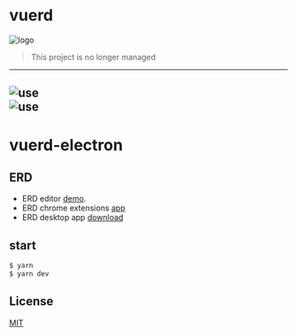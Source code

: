 # vuerd
![logo](https://vuerd.github.io/vuerd-front/verd.png)
> This project is no longer managed
---
![use](https://user-images.githubusercontent.com/45829489/54869528-2ecfeb00-4ddd-11e9-8f7b-40df329646fa.png)  
![use](https://user-images.githubusercontent.com/45829489/54869529-2f688180-4ddd-11e9-810c-60c78a776bf5.png)
---
# vuerd-electron
## ERD
* ERD editor [demo](https://vuerd.github.io/vuerd-front/).
* ERD chrome extensions [app](https://chrome.google.com/webstore/detail/vuerd/jnjbnkehgfngjhlcaefjfdamioapajfg)
* ERD desktop app [download](https://github.com/vuerd/vuerd-electron/releases)

## start

``` bash
$ yarn
$ yarn dev
```

## License
[MIT](https://github.com/vuerd/vuerd-electron/blob/master/LICENSE)

